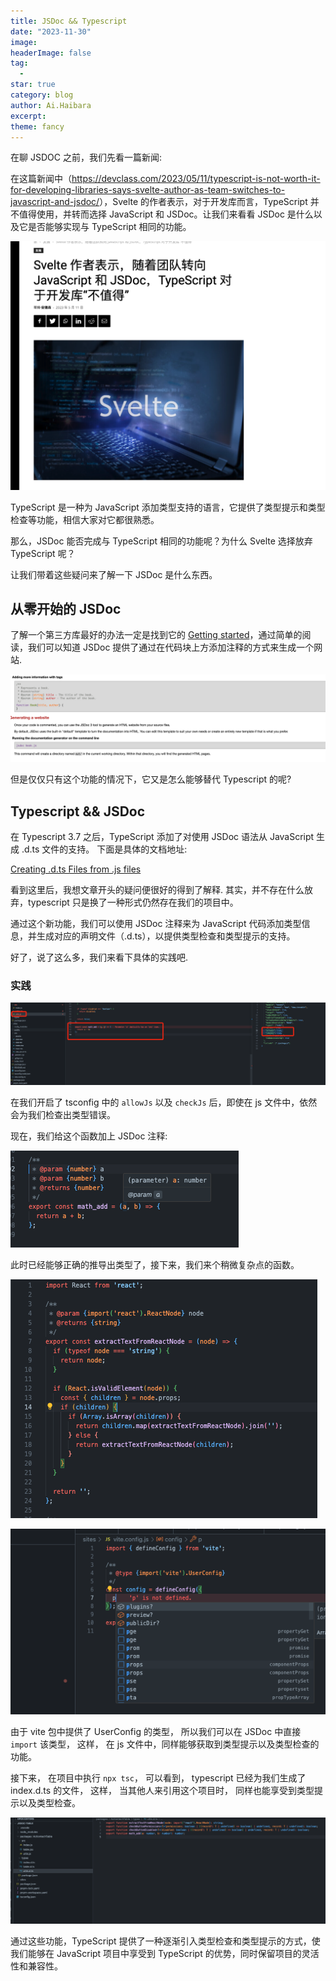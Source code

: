 ```yaml
---
title: JSDoc && Typescript
date: "2023-11-30"
image: 
headerImage: false
tag:
  -
star: true
category: blog
author: Ai.Haibara
excerpt: 
theme: fancy
---
```


在聊 JSDOC 之前，我们先看一篇新闻:

在这篇新闻中（<https://devclass.com/2023/05/11/typescript-is-not-worth-it-for-developing-libraries-says-svelte-author-as-team-switches-to-javascript-and-jsdoc/>），Svelte 的作者表示，对于开发库而言，TypeScript 并不值得使用，并转而选择 JavaScript 和 JSDoc。让我们来看看 JSDoc 是什么以及它是否能够实现与 TypeScript 相同的功能。

![alt](/assets/jsdoc/example-1.png)

TypeScript 是一种为 JavaScript 添加类型支持的语言，它提供了类型提示和类型检查等功能，相信大家对它都很熟悉。

那么，JSDoc 能否完成与 TypeScript 相同的功能呢？为什么 Svelte 选择放弃 TypeScript 呢？

让我们带着这些疑问来了解一下 JSDoc 是什么东西。

## 从零开始的 JSDoc

了解一个第三方库最好的办法一定是找到它的 [Getting started](https://jsdoc.app/about-getting-started)，通过简单的阅读，我们可以知道 JSDoc 提供了通过在代码块上方添加注释的方式来生成一个网站.

![alt](/assets/jsdoc/example-2.png)

但是仅仅只有这个功能的情况下，它又是怎么能够替代 Typescript 的呢?

## Typescript && JSDoc

在 Typescript 3.7 之后，TypeScript 添加了对使用 JSDoc 语法从 JavaScript 生成 .d.ts 文件的支持。 下面是具体的文档地址:

[Creating .d.ts Files from .js files](https://www.typescriptlang.org/docs/handbook/declaration-files/dts-from-js.html)

看到这里后，我想文章开头的疑问便很好的得到了解释. 其实，并不存在什么放弃，typescript 只是换了一种形式仍然存在我们的项目中。

通过这个新功能，我们可以使用 JSDoc 注释来为 JavaScript 代码添加类型信息，并生成对应的声明文件（.d.ts），以提供类型检查和类型提示的支持。

好了，说了这么多，我们来看下具体的实践吧.

### 实践

![alt](/assets/jsdoc/example-3.png)

在我们开启了 tsconfig 中的 `allowJs` 以及 `checkJs` 后，即使在 js 文件中，依然会为我们检查出类型错误。

现在，我们给这个函数加上 JSDoc 注释:

![alt](/assets/jsdoc/example-4.png)

此时已经能够正确的推导出类型了，接下来，我们来个稍微复杂点的函数。

![alt](/assets/jsdoc/example-5.png)

![alt](/assets/jsdoc/example-7.png)

由于 vite 包中提供了 UserConfig 的类型， 所以我们可以在 JSDoc 中直接 `import` 该类型， 这样， 在 js 文件中，同样能够获取到类型提示以及类型检查的功能。

接下来， 在项目中执行 `npx tsc`， 可以看到， typescript 已经为我们生成了 index.d.ts 的文件， 这样， 当其他人来引用这个项目时， 同样也能享受到类型提示以及类型检查。

![alt](/assets/jsdoc/example-6.png)

通过这些功能，TypeScript 提供了一种逐渐引入类型检查和类型提示的方式，使我们能够在 JavaScript 项目中享受到 TypeScript 的优势，同时保留项目的灵活性和兼容性。
